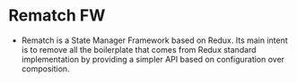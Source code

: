 # Rematch FW

- Rematch is a State Manager Framework based on Redux. Its main intent is to remove all the boilerplate that comes from Redux standard implementation by providing a simpler API based on configuration over composition.
